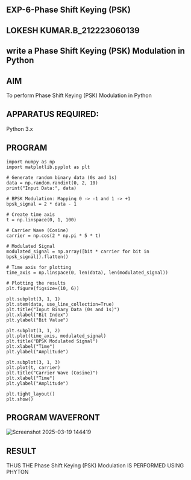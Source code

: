 ## EXP-6-Phase Shift Keying (PSK)
## LOKESH KUMAR.B_212223060139
## write a  Phase Shift Keying (PSK) Modulation in Python
## AIM
To perform Phase Shift Keying (PSK) Modulation in Python
## APPARATUS REQUIRED:
  Python 3.x
## PROGRAM
```
import numpy as np
import matplotlib.pyplot as plt

# Generate random binary data (0s and 1s)
data = np.random.randint(0, 2, 10)
print("Input Data:", data)

# BPSK Modulation: Mapping 0 -> -1 and 1 -> +1
bpsk_signal = 2 * data - 1

# Create time axis
t = np.linspace(0, 1, 100)

# Carrier Wave (Cosine)
carrier = np.cos(2 * np.pi * 5 * t)

# Modulated Signal
modulated_signal = np.array([bit * carrier for bit in bpsk_signal]).flatten()

# Time axis for plotting
time_axis = np.linspace(0, len(data), len(modulated_signal))

# Plotting the results
plt.figure(figsize=(10, 6))

plt.subplot(3, 1, 1)
plt.stem(data, use_line_collection=True)
plt.title("Input Binary Data (0s and 1s)")
plt.xlabel("Bit Index")
plt.ylabel("Bit Value")

plt.subplot(3, 1, 2)
plt.plot(time_axis, modulated_signal)
plt.title("BPSK Modulated Signal")
plt.xlabel("Time")
plt.ylabel("Amplitude")

plt.subplot(3, 1, 3)
plt.plot(t, carrier)
plt.title("Carrier Wave (Cosine)")
plt.xlabel("Time")
plt.ylabel("Amplitude")

plt.tight_layout()
plt.show()

```
## PROGRAM WAVEFRONT
![Screenshot 2025-03-19 144419](https://github.com/user-attachments/assets/17a6b1d7-8411-4d0c-9ca2-b31246f09a6d)





## RESULT
  THUS THE Phase Shift Keying (PSK) Modulation IS PERFORMED USING PHYTON
